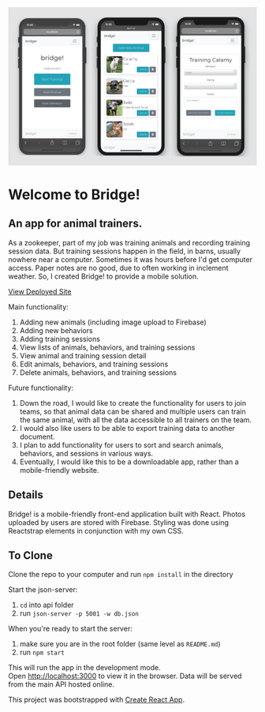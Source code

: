 ![Bridge!](/public/images/bridge-preview.png)

# Welcome to Bridge!
## An app for animal trainers.
As a zookeeper, part of my job was training animals and recording training session data. But training sessions happen in the field, in barns, usually nowhere near a computer. Sometimes it was hours before I'd get computer access. Paper notes are no good, due to often working in inclement weather. So, I created Bridge! to provide a mobile solution.

[View Deployed Site](https://www.trainingbridge.app)

Main functionality:
1. Adding new animals (including image upload to Firebase)
1. Adding new behaviors
1. Adding training sessions
1. View lists of animals, behaviors, and training sessions
1. View animal and training session detail
1. Edit animals, behaviors, and training sessions
1. Delete animals, behaviors, and training sessions

Future functionality:
1. Down the road, I would like to create the functionality for users to join teams, so that animal data can be shared and multiple users can train the same animal, with all the data accessible to all trainers on the team.
1. I would also like users to be able to export training data to another document.
1. I plan to add functionality for users to sort and search animals, behaviors, and sessions in various ways.
1. Eventually, I would like this to be a downloadable app, rather than a mobile-friendly website.

<!-- <details><summary>App Screenshots</summary>
<p>

### View your animals

![Artwork Inventory](image path here)

### Animal details

![Artwork Inventory](image path here)

## Add new animal (or edit existing animal)

![Artwork Inventory](image path here)

</p>
</details> -->

## Details
Bridge! is a mobile-friendly front-end application built with React. Photos uploaded by users are stored with Firebase. Styling was done using Reactstrap elements in conjunction with my own CSS.

## To Clone

Clone the repo to your computer and run `npm install` in the directory<br>

Start the json-server:
1. `cd` into api folder
1. run `json-server -p 5001 -w db.json`

When you're ready to start the server:
1. make sure you are in the root folder (same level as `README.md`)
1. run `npm start`

This will run the app in the development mode.<br>
Open [http://localhost:3000](http://localhost:3000) to view it in the browser.
Data will be served from the main API hosted online.


This project was bootstrapped with [Create React App](https://github.com/facebook/create-react-app).

